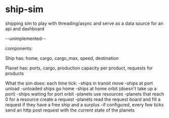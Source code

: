 # ship-sim
shipping sim to play with threading/async and serve as a data source for an api and dashboard

--unimplemented--

components:

Ship
has: home, cargo, cargo_max, speed, destination

Planet
has: ports, cargo, production capacity per product, requests for products

What the sim does:
each time tick:
-ships in transit move
-ships at port unload
-unloaded ships go home
-ships at home orbit (doesn't take up a port)
-ships waiting for port orbit
-planets use resources
-planets that reach 0 for a resource create a request
-planets read the request board and fill a request if they have a free ship and a surplus
-if configured, every few ticks send an http post request with the current state of the planets

